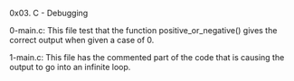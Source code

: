 0x03. C - Debugging

0-main.c: This file test that the function positive_or_negative() gives the correct output when given a case of 0.

1-main.c: This file has the commented part of the code that is causing the output to go into an infinite loop.
